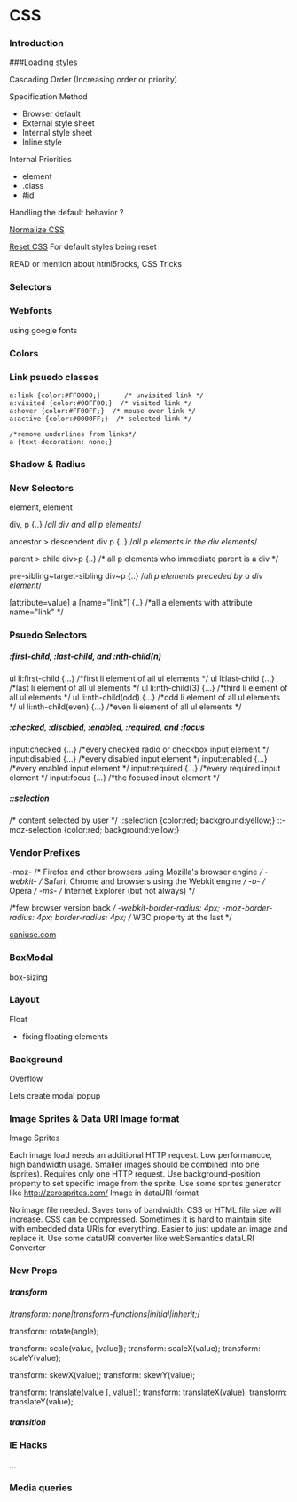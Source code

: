 # CSS

### Introduction


###Loading styles

Cascading Order (Increasing order or priority)

Specification Method
- Browser default
- External style sheet
- Internal style sheet
- Inline style

Internal Priorities

- element
- .class
- #id

Handling the default behavior ?

[Normalize CSS](http://necolas.github.io/normalize.css/)

[Reset CSS](http://meyerweb.com/eric/tools/css/reset/index.html)
For default styles being reset

READ or mention about
html5rocks, CSS Tricks

### Selectors

### Webfonts
using google fonts

### Colors


### Link psuedo classes

```
a:link {color:#FF0000;}      /* unvisited link */
a:visited {color:#00FF00;}  /* visited link */
a:hover {color:#FF00FF;}  /* mouse over link */
a:active {color:#0000FF;}  /* selected link */

/*remove underlines from links*/
a {text-decoration: none;}
```

### Shadow & Radius

### New Selectors

element, element

div, p {..} /*all div and all p elements*/

ancestor > descendent
div p {..} /*all p elements in the div elements*/

parent > child
div>p {..} /* all p elements who immediate parent is a div */

pre-sibling~target-sibling
div~p {..} /*all p elements preceded by a div element*/

[attribute=value]
a [name="link"] {..} /*all a elements with attribute name="link" */


### Psuedo Selectors

##### :first-child, :last-child, and :nth-child(n)

ul li:first-child {...} /*first li element of all ul elements */
ul li:last-child {...} /*last li element of all ul elements */
ul li:nth-child(3) {...} /*third li element of all ul elements */
ul li:nth-child(odd) {...} /*odd li element of all ul elements */
ul li:nth-child(even) {...} /*even li element of all ul elements */


##### :checked, :disabled, :enabled, :required, and :focus

input:checked {...} /*every checked radio or checkbox input element */
input:disabled {...} /*every disabled input element */
input:enabled {...} /*every enabled input element */
input:required {...} /*every required input element */
input:focus {...} /*the focused input element */

##### ::selection
/* content selected by user */
::selection {color:red; background:yellow;}
::-moz-selection {color:red; background:yellow;}



### Vendor Prefixes
-moz-     /* Firefox and other browsers using Mozilla's browser engine */
-webkit-  /* Safari, Chrome and browsers using the Webkit engine */
-o-       /* Opera */
-ms-      /* Internet Explorer (but not always) */

/*few browser version back */
-webkit-border-radius: 4px;
-moz-border-radius: 4px;
border-radius: 4px; /* W3C property at the last */

[caniuse.com](caniuse.com)

### BoxModal
box-sizing

### Layout
Float
- fixing floating elements


### Background

Overflow

Lets create modal popup

### Image Sprites & Data URI Image format
Image Sprites

Each image load needs an additional HTTP request. Low performancce, high bandwidth usage.
Smaller images should be combined into one (sprites). Requires only one HTTP request.
Use background-position property to set specific image from the sprite.
Use some sprites generator like http://zerosprites.com/
Image in dataURI format

No image file needed. Saves tons of bandwidth.
CSS or HTML file size will increase. CSS can be compressed.
Sometimes it is hard to maintain site with embedded data URIs for everything. Easier to just update an image and replace it.
Use some dataURI converter like webSemantics dataURI Converter

### New Props

##### transform
/*transform: none|transform-functions|initial|inherit;*/

transform: rotate(angle);

transform: scale(value, [value]);
transform: scaleX(value);
transform: scaleY(value);

transform: skewX(value);
transform: skewY(value);

transform:  translate(value [, value]);
transform: translateX(value);
transform: translateY(value);


##### transition

### IE Hacks

<!DOCTYPE html>
<!--[if lt IE 7 ]> <html class="ie6"> <![endif]-->
<!--[if IE 7 ]>    <html class="ie7"> <![endif]-->
<!--[if IE 8 ]>    <html class="ie8"> <![endif]-->
<!--[if IE 9 ]>    <html class="ie9"> <![endif]-->
<!--[if (gt IE 9)|!(IE)]><!--> <html class=""> <!--<![endif]-->
<head>
...

### Media queries
